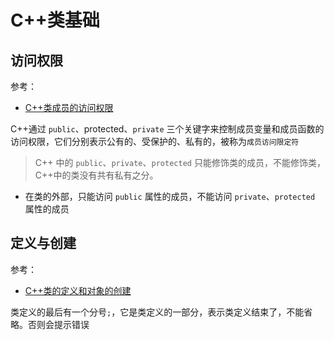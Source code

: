 # C++类基础



## 访问权限

参考：

+ [C++类成员的访问权限](http://c.biancheng.net/cpp/biancheng/view/2970.html)



C++通过 `public`、protected、`private` 三个关键字来控制成员变量和成员函数的访问权限，它们分别表示公有的、受保护的、私有的，被称为`成员访问限定符`

> C++ 中的 `public`、`private`、`protected` 只能修饰类的成员，不能修饰类，C++中的类没有共有私有之分。



+ 在类的外部，只能访问 `public` 属性的成员，不能访问 `private`、`protected` 属性的成员



## 定义与创建

参考：

+ [C++类的定义和对象的创建](http://c.biancheng.net/cpp/biancheng/view/185.html)



类定义的最后有一个分号`;`，它是类定义的一部分，表示类定义结束了，不能省略。否则会提示错误





































